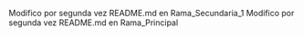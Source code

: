 Modifico por segunda vez README.md en Rama_Secundaria_1
Modifico por segunda vez README.md en Rama_Principal
